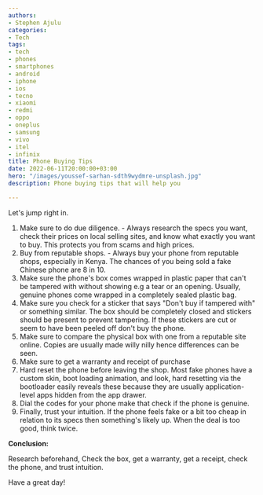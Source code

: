 ```yaml
---
authors:
- Stephen Ajulu
categories:
- Tech
tags:
- tech
- phones
- smartphones
- android
- iphone
- ios
- tecno
- xiaomi
- redmi
- oppo
- oneplus
- samsung
- vivo
- itel
- infinix
title: Phone Buying Tips
date: 2022-06-11T20:00:00+03:00
hero: "/images/youssef-sarhan-sdth9wydmre-unsplash.jpg"
description: Phone buying tips that will help you

---
```

Let's jump right in.

1. Make sure to do due diligence. - Always research the specs you want, check their prices on local selling sites, and know what exactly you want to buy. This protects you from scams and high prices.
2. Buy from reputable shops. - Always buy your phone from reputable shops, especially in Kenya. The chances of you being sold a fake Chinese phone are 8 in 10.
3. Make sure the phone's box comes wrapped in plastic paper that can't be tampered with without showing e.g a tear or an opening. Usually, genuine phones come wrapped in a completely sealed plastic bag.
4. Make sure you check for a sticker that says "Don't buy if tampered with" or something similar. The box should be completely closed and stickers should be present to prevent tampering. If these stickers are cut or seem to have been peeled off don't buy the phone.
5. Make sure to compare the physical box with one from a reputable site online. Copies are usually made willy nilly hence differences can be seen.
6. Make sure to get a warranty and receipt of purchase
7. Hard reset the phone before leaving the shop. Most fake phones have a custom skin, boot loading animation, and look, hard resetting via the bootloader easily reveals these because they are usually application-level apps hidden from the app drawer.
8. Dial the codes for your phone make that check if the phone is genuine.
9. Finally, trust your intuition. If the phone feels fake or a bit too cheap in relation to its specs then something's likely up. When the deal is too good, think twice.

**Conclusion:**

Research beforehand, Check the box, get a warranty, get a receipt, check the phone, and trust intuition.

Have a great day!